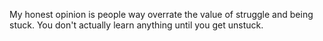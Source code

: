 My honest opinion is people way overrate the value of struggle and being stuck. You don't actually learn anything until you get unstuck.

